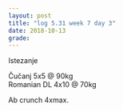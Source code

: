 ```yaml
---
layout: post
title: "log 5.31 week 7 day 3"
date: 2018-10-13
grade:
---
```


Istezanje

Čučanj 5x5 @ 90kg    
Romanian DL 4x10 @ 70kg  

Ab crunch 4xmax.  
